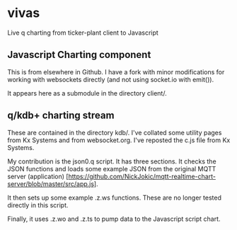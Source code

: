 # vivas
Live q charting from ticker-plant client to Javascript 

## Javascript Charting component

This is from elsewhere in Github. I have a fork with minor modifications for working with 
websockets directly (and not using socket.io with emit()).

It appears here as a submodule in the directory client/.

## q/kdb+ charting stream

These are contained in the directory kdb/. I've collated some utility pages from Kx Systems
and from websocket.org. I've reposted the c.js file from Kx Systems.

My contribution is the json0.q script. It has three sections. It checks the JSON
functions and loads some example JSON from the original MQTT server (application)
[https://github.com/NickJokic/mqtt-realtime-chart-server/blob/master/src/app.js].

It then sets up some example .z.ws functions. These are no longer tested directly in this script.

Finally, it uses .z.wo and .z.ts to pump data to the Javascript script chart.
